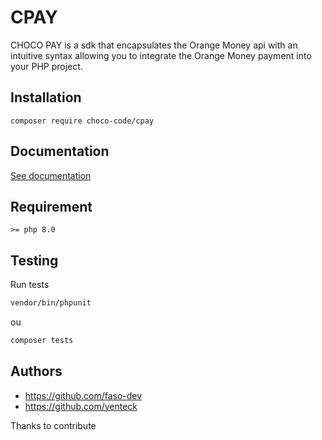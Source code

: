 # CPAY 

CHOCO PAY is a sdk that encapsulates the Orange Money api with an intuitive syntax allowing you to integrate the Orange Money payment into your PHP project.

## Installation

```shell
composer require choco-code/cpay
```

## Documentation

[See documentation](docs/index.md)

## Requirement

```>= php 8.0```

## Testing

Run tests

```bash
vendor/bin/phpunit
```

ou

```bash
composer tests
```


## Authors

- https://github.com/faso-dev 
- https://github.com/yenteck 

Thanks to contribute
